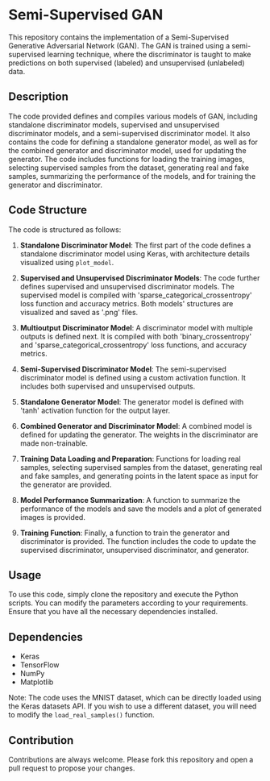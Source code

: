 # Semi-Supervised GAN

This repository contains the implementation of a Semi-Supervised Generative Adversarial Network (GAN). The GAN is trained using a semi-supervised learning technique, where the discriminator is taught to make predictions on both supervised (labeled) and unsupervised (unlabeled) data.

## Description

The code provided defines and compiles various models of GAN, including standalone discriminator models, supervised and unsupervised discriminator models, and a semi-supervised discriminator model. It also contains the code for defining a standalone generator model, as well as for the combined generator and discriminator model, used for updating the generator. The code includes functions for loading the training images, selecting supervised samples from the dataset, generating real and fake samples, summarizing the performance of the models, and for training the generator and discriminator.

## Code Structure

The code is structured as follows:

1. **Standalone Discriminator Model**: The first part of the code defines a standalone discriminator model using Keras, with architecture details visualized using `plot_model`.

2. **Supervised and Unsupervised Discriminator Models**: The code further defines supervised and unsupervised discriminator models. The supervised model is compiled with 'sparse_categorical_crossentropy' loss function and accuracy metrics. Both models' structures are visualized and saved as '.png' files.

3. **Multioutput Discriminator Model**: A discriminator model with multiple outputs is defined next. It is compiled with both 'binary_crossentropy' and 'sparse_categorical_crossentropy' loss functions, and accuracy metrics.

4. **Semi-Supervised Discriminator Model**: The semi-supervised discriminator model is defined using a custom activation function. It includes both supervised and unsupervised outputs.

5. **Standalone Generator Model**: The generator model is defined with 'tanh' activation function for the output layer.

6. **Combined Generator and Discriminator Model**: A combined model is defined for updating the generator. The weights in the discriminator are made non-trainable.

7. **Training Data Loading and Preparation**: Functions for loading real samples, selecting supervised samples from the dataset, generating real and fake samples, and generating points in the latent space as input for the generator are provided.

8. **Model Performance Summarization**: A function to summarize the performance of the models and save the models and a plot of generated images is provided.

9. **Training Function**: Finally, a function to train the generator and discriminator is provided. The function includes the code to update the supervised discriminator, unsupervised discriminator, and generator.

## Usage

To use this code, simply clone the repository and execute the Python scripts. You can modify the parameters according to your requirements. Ensure that you have all the necessary dependencies installed.

## Dependencies

- Keras
- TensorFlow
- NumPy
- Matplotlib

Note: The code uses the MNIST dataset, which can be directly loaded using the Keras datasets API. If you wish to use a different dataset, you will need to modify the `load_real_samples()` function.

## Contribution

Contributions are always welcome. Please fork this repository and open a pull request to propose your changes.
